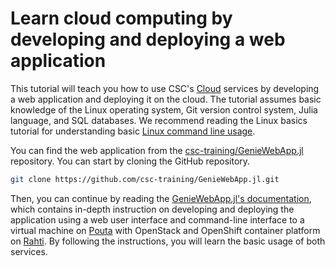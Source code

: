 # Learn cloud computing by developing and deploying a web application
This tutorial will teach you how to use CSC's [Cloud](../cloud/index.md) services by developing a web application and deploying it on the cloud. The tutorial assumes basic knowledge of the Linux operating system, Git version control system, Julia language, and SQL databases. We recommend reading the Linux basics tutorial for understanding basic [Linux command line usage](env-guide/index.md).

You can find the web application from the [csc-training/GenieWebApp.jl](https://github.com/csc-training/GenieWebApp.jl) repository. You can start by cloning the GitHub repository.

```bash
git clone https://github.com/csc-training/GenieWebApp.jl.git
```

Then, you can continue by reading the [GenieWebApp.jl's documentation](https://csc-training.github.io/GenieWebApp.jl/dev/), which contains in-depth instruction on developing and deploying the application using a web user interface and command-line interface to a virtual machine on [Pouta](../cloud/pouta/index.md) with OpenStack and OpenShift container platform on [Rahti](../cloud/rahti/index.md). By following the instructions, you will learn the basic usage of both services.
